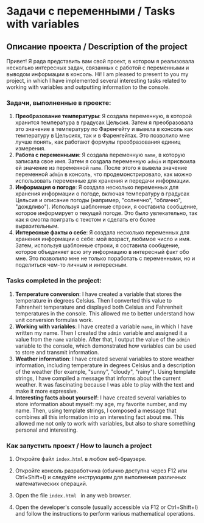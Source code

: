 # Задачи с переменными / Tasks with variables

## Описание проекта / Description of the project

Привет! Я рада представить вам свой проект, в котором я реализовала несколько интересных задач, связанных с работой с переменными и выводом информации в консоль. 
Hi! I am pleased to present to you my project, in which I have implemented several interesting tasks related to working with variables and outputting information to the console.


### Задачи, выполненные в проекте:
1. **Преобразование температуры**: Я создала переменную, в которой хранится температура в градусах Цельсия. Затем я преобразовала это значение в температуру по Фаренгейту и вывела в консоль как температуру в Цельсиях, так и в Фаренгейтах. Это позволило мне лучше понять, как работают формулы преобразования единиц измерения.
2. **Работа с переменными**: Я создала переменную `name`, в которую записала свое имя. Затем я создала переменную `admin` и присвоила ей значение из переменной `name`. После этого я вывела значение переменной `admin` в консоль, что продемонстрировало, как можно использовать переменные для хранения и передачи информации.
3. **Информация о погоде**: Я создала несколько переменных для хранения информации о погоде, включая температуру в градусах Цельсия и описание погоды (например, "солнечно", "облачно", "дождливо"). Используя шаблонные строки, я составила сообщение, которое информирует о текущей погоде. Это было увлекательно, так как я смогла поиграть с текстом и сделать его более выразительным.
4. **Интересные факты о себе**: Я создала несколько переменных для хранения информации о себе: мой возраст, любимое число и имя. Затем, используя шаблонные строки, я составила сообщение, которое объединяет всю эту информацию в интересный факт обо мне. Это позволило мне не только поработать с переменными, но и поделиться чем-то личным и интересным.

### Tasks completed in the project:
1. **Temperature conversion**: I have created a variable that stores the temperature in degrees Celsius. Then I converted this value to Fahrenheit temperature and displayed both Celsius and Fahrenheit temperatures in the console. This allowed me to better understand how unit conversion formulas work.
2. **Working with variables**: I have created a variable `name`, in which I have written my name. Then I created the `admin` variable and assigned it a value from the `name` variable. After that, I output the value of the `admin` variable to the console, which demonstrated how variables can be used to store and transmit information.
3. **Weather information**: I have created several variables to store weather information, including temperature in degrees Celsius and a description of the weather (for example, "sunny", "cloudy", "rainy"). Using template strings, I have compiled a message that informs about the current weather. It was fascinating because I was able to play with the text and make it more expressive.
4. **Interesting facts about yourself**: I have created several variables to store information about myself: my age, my favorite number, and my name. Then, using template strings, I composed a message that combines all this information into an interesting fact about me. This allowed me not only to work with variables, but also to share something personal and interesting.


### Как запустить проект / How to launch a project

1. Откройте файл `index.html` в любом веб-браузере.
2. Откройте консоль разработчика (обычно доступна через F12 или Ctrl+Shift+I) и следуйте инструкциям для выполнения различных математических операций.

1. Open the file `index.html ` in any web browser.
2. Open the developer's console (usually accessible via F12 or Ctrl+Shift+I) and follow the instructions to perform various mathematical operations.